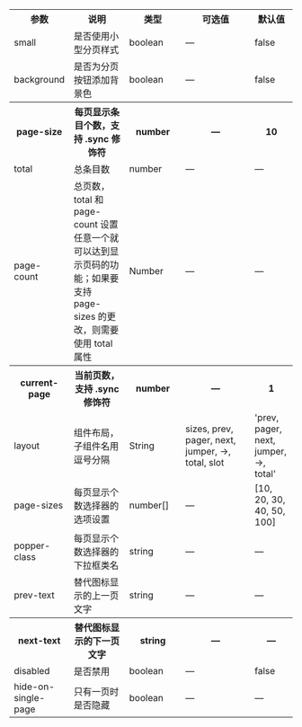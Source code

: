 <table>
  <tbody>
    <tr>
      <th  width="20%">参数</th><th width="20%">说明</th><th width="20%">类型</th><th width="25%">可选值</th><th width="15%">默认值</th>
    </tr>
    <tr>
      <td width="20%">small</td><td width="20%">是否使用小型分页样式</td><td width="20%">boolean</td><td width="25%">—</td><td width="15%">false</td>
    </tr>
    <tr>
      <td width="20%">background</td><td width="20%">是否为分页按钮添加背景色	</td><td width="20%">boolean</td><td width="25%">—</td><td width="15%">false</td>
    </tr>
    <tr>
      <th  width="20%">page-size</th><th width="20%">每页显示条目个数，支持 .sync 修饰符</th><th width="20%">number</th><th width="25%">—</th><th width="15%">10</th>
    </tr>
    <tr>
      <td width="20%">total</td><td width="20%">总条目数</td><td width="20%">number</td><td width="25%">—</td><td width="15%">—</td>
    </tr>
    <tr>
      <td width="20%">page-count</td><td width="20%">总页数，total 和 page-count 设置任意一个就可以达到显示页码的功能；如果要支持 page-sizes 的更改，则需要使用 total 属性	</td><td width="20%">Number</td><td width="25%">—</td><td width="15%">—</td>
    </tr>
    <tr>
      <th  width="20%">current-page</th><th width="20%">当前页数，支持 .sync 修饰符</th><th width="20%">number</th><th width="25%">—</th><th width="15%">1</th>
    </tr>
    <tr>
      <td width="20%">layout</td><td width="20%">组件布局，子组件名用逗号分隔</td><td width="20%">String</td><td width="25%">sizes, prev, pager, next, jumper, ->, total, slot</td><td width="15%">'prev, pager, next, jumper, ->, total'</td>
    </tr>
    <tr>
      <td width="20%">page-sizes</td><td width="20%">每页显示个数选择器的选项设置</td><td width="20%">number[]</td><td width="25%">—</td><td width="15%">[10, 20, 30, 40, 50, 100]</td>
    </tr>
    <tr>
      <td width="20%">popper-class</td><td width="20%">每页显示个数选择器的下拉框类名</td><td width="20%">string</td><td width="25%">—</td><td width="15%">—</td>
    </tr>
    <tr>
      <td width="20%">prev-text</td><td width="20%">替代图标显示的上一页文字</td><td width="20%">string	</td><td width="25%">—</td><td width="15%">—</td>
    </tr>
    <tr>
      <th  width="20%">next-text</th><th width="20%">替代图标显示的下一页文字</th><th width="20%">string</th><th width="25%">—</th><th width="15%">—</th>
    </tr>
    <tr>
      <td width="20%">disabled</td><td width="20%">是否禁用</td><td width="20%">boolean</td><td width="25%">—</td><td width="15%">false</td>
    </tr>
    <tr>
      <td width="20%">hide-on-single-page</td><td width="20%">只有一页时是否隐藏</td><td width="20%">boolean</td><td width="25%">—</td><td width="15%">—</td>
  </tbody>
</table>